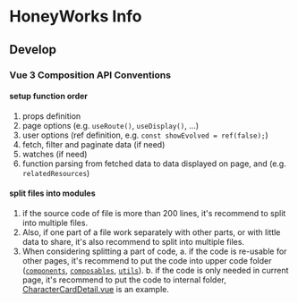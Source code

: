 # HoneyWorks Info

## Develop

### Vue 3 Composition API Conventions

#### setup function order

1. props definition
2. page options (e.g. `useRoute()`, `useDisplay()`, ...)
3. user options (ref definition, e.g. `const showEvolved = ref(false);`)
4. fetch, filter and paginate data (if need)
5. watches (if need)
6. function parsing from fetched data to data displayed on page, and (e.g. `relatedResources`)

#### split files into modules

1. if the source code of file is more than 200 lines, it's recommend to split into multiple files.
2. Also, if one part of a file work separately with other parts, or with little data to share, it's also recommend to split into multiple files.
3. When considering splitting a part of code,
  a. if the code is re-usable for other pages, it's recommend to put the code into upper code folder ([`components`](/src/components), [`composables`](/src/composables), [`utils`](/src/utils)).
  b. if the code is only needed in current page, it's recommend to put the code to internal folder, [CharacterCardDetail.vue](/src/views/info/CharacterCards/CharacterCardDetail/CharacterCardDetail.vue)
    is an example.